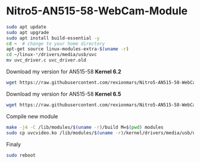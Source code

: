 # Nitro5-AN515-58-WebCam-Module

```sh
sudo apt update
sudo apt upgrade
sudo apt install build-essential -y 
cd ~  # change to your home directory
apt-get source linux-modules-extra-$(uname -r)
cd ~/linux-*/drivers/media/usb/uvc 
mv uvc_driver.c uvc_driver.old
```

Download my version for AN515-58 **Kernel 6.2**
```sh
wget https://raw.githubusercontent.com/rexionmars/Nitro5-AN515-58-WebCam-Module/master/uvc_driver_kernel_6.2/uvc_driver.c
```
Download my version for AN515-58 **Kernel 6.5**
```sh
wget https://raw.githubusercontent.com/rexionmars/Nitro5-AN515-58-WebCam-Module/master/uvc_driver_kernel_6.5/uvc_driver.c
```
Compile new module

```sh
make -j4 -C /lib/modules/$(uname -r)/build M=$(pwd) modules  
sudo cp uvcvideo.ko /lib/modules/$(uname -r)/kernel/drivers/media/usb/uvc/ 
```
Finaly
```sh
sudo reboot
```
